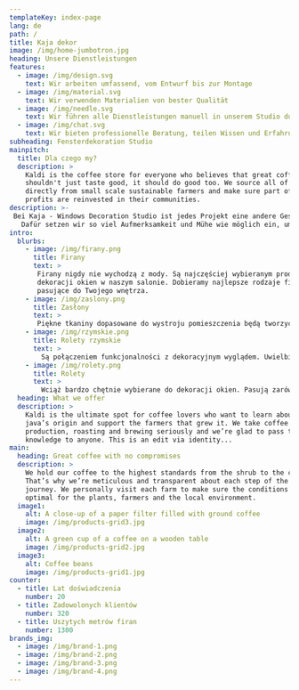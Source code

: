 ```yaml
---
templateKey: index-page
lang: de
path: /
title: Kaja dekor
image: /img/home-jumbotron.jpg
heading: Unsere Dienstleistungen
features: 
  - image: /img/design.svg
    text: Wir arbeiten umfassend, vom Entwurf bis zur Montage
  - image: /img/material.svg
    text: Wir verwenden Materialien von bester Qualität
  - image: /img/needle.svg
    text: Wir führen alle Dienstleistungen manuell in unserem Studio durch
  - image: /img/chat.svg
    text: Wir bieten professionelle Beratung, teilen Wissen und Erfahrung
subheading: Fensterdekoration Studio
mainpitch:
  title: Dla czego my?
  description: >
    Kaldi is the coffee store for everyone who believes that great coffee
    shouldn't just taste good, it should do good too. We source all of our beans
    directly from small scale sustainable farmers and make sure part of the
    profits are reinvested in their communities.
description: >-
 Bei Kaja - Windows Decoration Studio ist jedes Projekt eine andere Geschichte. Jedes Haus verdient eine einzigartige Fensterdekoration, die die Bewohner zufriedenstellt und ihre Erwartungen erfüllt.
   Dafür setzen wir so viel Aufmerksamkeit und Mühe wie möglich ein, um das angestrebte Ziel zu erreichen.
intro:
  blurbs:
    - image: /img/firany.png
      title: Firany
      text: >
       Firany nigdy nie wychodzą z mody. Są najczęściej wybieranym produktem do 
       dekoracji okien w naszym salonie. Dobieramy najlepsze rodzaje firanek 
       pasujące do Twojego wnętrza.
    - image: /img/zaslony.png
      title: Zasłony
      text: >
       Piękne tkaniny dopasowane do wystroju pomieszczenia będą tworzyć spójną i stylową aranżację wnętrz. Bardzo często wykorzystujemy zasłony do dekoracji okien. Nadają one pomieszczeniu wyjątkowego charakteru. 
    - image: /img/rzymskie.png
      title: Rolety rzymskie
      text: >
        Są połączeniem funkcjonalności z dekoracyjnym wyglądem. Uwielbiamy wykorzystywać rolety rzymskie do projektowania wystroju okien, ponieważ osłaniają przed słońcem (niczym tradycyjne rolety) oraz wyglądają niezwykle efektownie.
    - image: /img/rolety.png
      title: Rolety
      text: >
        Wciąż bardzo chętnie wybierane do dekoracji okien. Pasują zarówno do nowoczesnych jak i klasycznych wnętrz. Rolety są niezwykle funkcjonalne, a ich odpowiedni dobór będzie subtelnym uzupełnieniem aranżacji wnętrza.
  heading: What we offer
  description: >
    Kaldi is the ultimate spot for coffee lovers who want to learn about their
    java’s origin and support the farmers that grew it. We take coffee
    production, roasting and brewing seriously and we’re glad to pass that
    knowledge to anyone. This is an edit via identity...
main:
  heading: Great coffee with no compromises
  description: >
    We hold our coffee to the highest standards from the shrub to the cup.
    That’s why we’re meticulous and transparent about each step of the coffee’s
    journey. We personally visit each farm to make sure the conditions are
    optimal for the plants, farmers and the local environment.
  image1:
    alt: A close-up of a paper filter filled with ground coffee
    image: /img/products-grid3.jpg
  image2:
    alt: A green cup of a coffee on a wooden table
    image: /img/products-grid2.jpg
  image3:
    alt: Coffee beans
    image: /img/products-grid1.jpg
counter:
  - title: Lat doświadczenia
    number: 20
  - title: Zadowolonych klientów
    number: 320
  - title: Uszytych metrów firan
    number: 1300
brands_img:
  - image: /img/brand-1.png
  - image: /img/brand-2.png
  - image: /img/brand-3.png
  - image: /img/brand-4.png
---
```

